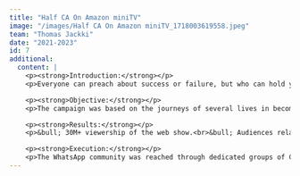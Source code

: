 ```yaml
---
title: "Half CA On Amazon miniTV"
image: "/images/Half CA On Amazon miniTV_1718003619558.jpeg"
team: "Thomas Jackki"
date: "2021-2023"
id: 7
additional:
  content: |
    <p><strong>Introduction:</strong></p>
    <p>Everyone can preach about success or failure, but who can hold your hand and walk with you through the process? <em>Half CA</em> on Amazon miniTV is a Hindi-language web series directed by Pratish Mehta and developed by Arunabh Kumar. The show tells the story of many in their journeys to become Chartered Accountants, highlighting the struggles and challenges of this demanding process. Figuratively and literally, it sums up the lives of CA aspirants.</p>

    <p><strong>Objective:</strong></p>
    <p>The campaign was based on the journeys of several lives in becoming Chartered Accountants (CAs), experiencing moments of self-doubt, failure, and success.<br>The goal was to connect with existing CAs and share their journey with the users.</p>

    <p><strong>Results:</strong></p>
    <p>&bull; 30M+ viewership of the web show.<br>&bull; Audiences related to the series and organically joined the campaign.<br>&bull; 50M+ Instagram reach.<br>&bull; 16M+ Twitter reach.<br>&bull; 30k+ WhatsApp member reach.</p>

    <p><strong>Execution:</strong></p>
    <p>The WhatsApp community was reached through dedicated groups of CAs and others, spreading awareness of how difficult this journey is and the struggles aspirants must endure.<br>The X (Twitter) campaign #HalfCAOnAmazonminiTV featured existing CAs sharing how their journeys closely mirrored the show's depiction.<br>Instagram and Facebook campaigns were carried out through celebrity endorsements and handpicked social media influencers.</p>
---
```

